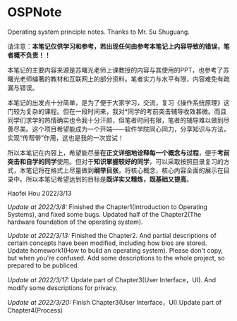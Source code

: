 # OSPNote
Operating system principle notes. Thanks to Mr. Su Shuguang.

请注意：**本笔记仅供学习和参考，若出现任何由参考本笔记上内容导致的错误，笔者概不负责！！**

本笔记的主要内容来源是苏曙光老师上课教授的内容与其使用的PPT，也参考了苏曙光老师编著的教材和互联网上的部分资料。笔者实力与水平有限，内容难免有疏漏与错误。

本笔记的出发点十分简单，是为了便于大家学习，交流，复习《操作系统原理》这门较为复杂的课程。但在一段时间来，我对*同学的考前突击辅导收效甚微。而且同学们求学的热情确实也令我十分汗颜，但笔者时间有限，笔者的辅导难以做到尽善尽美。这个项目希望能成为一个开端——软件学院同心同力，分享知识与方法，实现“传帮带”作用，这也是我的一次尝试！

所以本笔记在内容上，希望能尽量**在正文详细地诠释每一个概念与过程**，便于**考前突击和自学的同学**使用。但对于**知识掌握较好的同学**，可以采取按照目录复习的方式，本笔记将在格式上尽量做到**纲举目张**，将核心概念，核心内容全面的展示在目录中。所以本笔记希望达到的目标是**既详实又精炼，既基础又提高**。

Haofei Hou
2022/3/13

*Update at 2022/3/8:* Finished the Chapter1(Introduction to Operating Systems), and fixed some bugs. Updated half of the Chapter2(The hardware foundation of the operating system).

*Update at 2022/3/13:* Finished the Chapter2. And partial descriptions of certain concepts have been modified, including how bios are stored. Update homework1(How to build an operating system). Please don't copy, but when you're confused. Add some descriptions to the whole project, so prepared to be publiced.

*Update at 2022/3/17:* Update part of Chapter3(User Interface，UI). And modify some descriptions for privacy.


*Update at 2022/3/20:* Finish Chapter3(User Interface，UI).Update part of Chapter4(Process)

